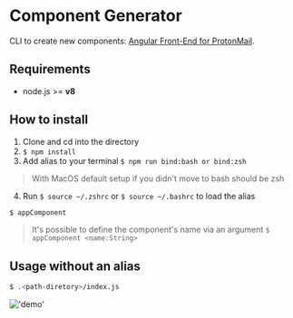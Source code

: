 # Component Generator

CLI to create new components: [Angular Front-End for ProtonMail](https://github.com/ProtonMail/Angular).

## Requirements

- node.js >= **v8**

## How to install

1. Clone and cd into the directory
2. `$ npm install`
3. Add alias to your terminal `$ npm run bind:bash or bind:zsh`
> With MacOS default setup if you didn't move to bash should be zsh
4. Run `$ source ~/.zshrc` or `$ source ~/.bashrc` to load the alias

```sh
$ appComponent
```

> It's possible to define the component's name via an argument `$ appComponent <name:String>`


## Usage without an alias

```sh
$ .<path-diretory>/index.js
```

!['demo'](doc/output.gif)
